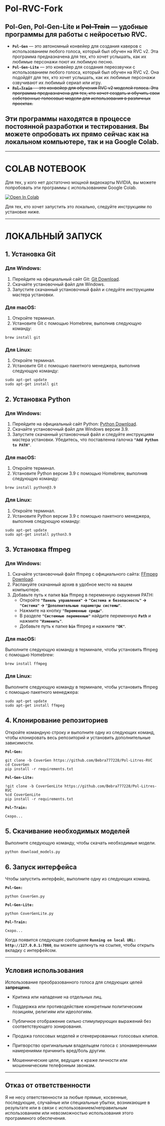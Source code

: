 # Pol-RVC-Fork
## Pol-Gen, Pol-Gen-Lite и ~~Pol-Train~~ — удобные программы для работы с нейросетью RVC.
* **`Pol-Gen`** — это автономный конвейер для создания каверов с использованием любого голоса, который был обучен на RVC v2. Эта программа предназначена для тех, кто хочет услышать, как их любимые персонажи поют их любимую песню.
* **`Pol-Gen-Lite`** — это конвейер для создания переозвучки с использованием любого голоса, который был обучен на RVC v2. Она подойдёт для тех, кто хочет услышать, как их любимые персонажи озвучивают их любимый сериал или игру.
* ~~**`Pol-Train`** — это конвейер для обучения RVC v2 моделей голоса. Эта программа предназначена для тех, кто хочет создать и обучить свои собственные голосовые модели для использования в различных проектах.~~
## Эти программы находятся в процессе постоянной разработки и тестирования. Вы можете опробовать их прямо сейчас как на локальном компьютере, так и на Google Colab.

---

# COLAB NOTEBOOK
Для тех, у кого нет достаточно мощной видеокарты NVIDIA, вы можете попробовать эти программы с использованием Google Colab.

[![Open In Colab](https://colab.research.google.com/assets/colab-badge.svg)](https://colab.research.google.com/drive/1W39tbdYxR1NSVNHG6EDRiKkY4JM0f60B)

Для тех, кто хочет запустить это локально, следуйте инструкциям по установке ниже.

---

# ЛОКАЛЬНЫЙ ЗАПУСК

## 1. Установка Git
### Для Windows:
1. Перейдите на официальный сайт Git: [Git Download](https://git-scm.com/download/win).
2. Скачайте установочный файл для Windows.
3. Запустите скачанный установочный файл и следуйте инструкциям мастера установки.
### Для macOS:
1. Откройте терминал.
2. Установите Git с помощью Homebrew, выполнив следующую команду:
```
brew install git
```
### Для Linux:
1. Откройте терминал.
2. Установите Git с помощью пакетного менеджера, выполнив следующую команду:
```
sudo apt-get update
sudo apt-get install git
```

## 2. Установка Python
### Для Windows:
1. Перейдите на официальный сайт Python: [Python Download](https://www.python.org/downloads/).
2. Скачайте установочный файл для Windows версии 3.9.
3. Запустите скачанный установочный файл и следуйте инструкциям мастера установки. Убедитесь, что поставленна галочка **`"Add Python to PATH"`**.
### Для macOS:
1. Откройте терминал.
2. Установите Python версии 3.9 с помощью Homebrew, выполнив следующую команду:
```
brew install python@3.9
```
### Для Linux:
1. Откройте терминал.
2. Установите Python версии 3.9 с помощью пакетного менеджера, выполнив следующую команду:
```
sudo apt-get update
sudo apt-get install python3.9
```

## 3. Установка ffmpeg
### Для Windows:
1. Скачайте установочный файл ffmpeg с официального сайта: [FFmpeg Download](https://ffmpeg.org/download.html).
2. Распакуйте скачанный архив в удобное место на вашем компьютере.
3. Добавьте путь к папке **`bin`** ffmpeg в переменную окружения PATH:
   * Откройте **`"Панель управления"` -> `"Система и безопасность"` -> `"Система"` -> `"Дополнительные параметры системы"`**.
   * Нажмите на кнопку **`"Переменные среды"`**.
   * В разделе **`"Системные переменные"`** найдите переменную **`Path`** и нажмите **`"Изменить"`**.
   * Добавьте путь к папке **`bin`** ffmpeg и нажмите **`"ОК"`**.
### Для macOS:
Выполните следующую команду в терминале, чтобы установить ffmpeg с помощью Homebrew:
```
brew install ffmpeg
```
### Для Linux:
Выполните следующую команду в терминале, чтобы установить ffmpeg с помощью пакетного менеджера:
```
sudo apt-get update
sudo apt-get install ffmpeg
```

## 4. Клонирование репозиториев
Откройте командную строку и выполните одну из следующих команд, чтобы клонировать весь репозиторий и установить дополнительные зависимости.

**`Pol-Gen:`**
```
git clone -b CoverGen https://github.com/Bebra777228/Pol-Litres-RVC
cd CoverGen
pip install -r requirements.txt
```
**`Pol-Gen-Lite:`**
```
!git clone -b CoverGenLite https://github.com/Bebra777228/Pol-Litres-RVC
%cd CoverGenLite
pip install -r requirements.txt
```
**`Pol-Train:`**
```
Скоро...
```

## 5. Скачивание необходимых моделей
Выполните следующую команду, чтобы скачать необходимые модели.
```
python download_models.py
```

## 6. Запуск интерфейса
Чтобы запустить интерфейс, выполните одну из следующих команд.

**`Pol-Gen:`**
```
python CoverGen.py
```
**`Pol-Gen-Lite:`**
```
python CoverGenLite.py
```
**`Pol-Train:`**
```
Скоро...
```
Когда появится следующее сообщение **`Running on local URL: http://127.0.0.1:7860`**, вы можете щелкнуть на ссылке, чтобы открыть вкладку с интерфейсом.

---

## Условия использования

Использование преобразованного голоса для следующих целей **запрещено**.

* Критика или нападение на отдельных лиц.

* Поддержка или противодействие конкретным политическим позициям, религиям или идеологиям.

* Публичное отображение сильно стимулирующих выражений без соответствующего зонирования.

* Продажа голосовых моделей и сгенерированных голосовых клипов.

* Притворство оригинальным владельцем голоса с злонамеренными намерениями причинить вред/боль другим.

* Мошеннические цели, ведущие к краже личности или мошенническим телефонным звонкам.

---

## Отказ от ответственности

Я не несу ответственности за любые прямые, косвенные, последующие, случайные или специальные убытки, возникающие в результате или в связи с использованием/неправильным использованием или невозможностью использования этого программного обеспечения.
